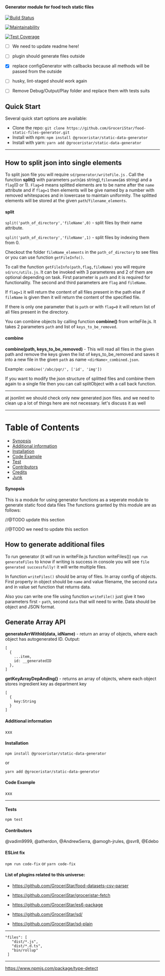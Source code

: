 #### Generator module for food tech static files

[![Build Status](https://travis-ci.org/GroceriStar/food-static-files-generator.svg?branch=master)](https://travis-ci.org/GroceriStar/food-static-files-generator)

[![Maintainability](https://api.codeclimate.com/v1/badges/01c06647a2b62bec8b91/maintainability)](https://codeclimate.com/github/GroceriStar/food-static-files-generator/maintainability)

[![Test Coverage](https://api.codeclimate.com/v1/badges/01c06647a2b62bec8b91/test_coverage)](https://codeclimate.com/github/GroceriStar/food-static-files-generator/test_coverage)

- [ ] We need to update readme here!
- [ ] plugin should generate files outside
- [x] replace configGenerator with callbacks because all methods will be passed from the outside
- [ ] husky, lint-staged should work again

- [ ] Remove Debug/Output/Play folder and replace them with tests suits
<!--prettier --write \"src/**/*.{js,jsx,ts,tsx,scss,less}\"-->

## Quick Start

Several quick start options are available:

- Clone the repo: `git clone https://github.com/GroceriStar/food-static-files-generator.git`
- Install with npm: `npm install @groceristar/static-data-generator`
- Install with yarn: `yarn add @groceristar/static-data-generator`

---

## How to split json into single elements

To split json file you will require `sd/generator/writeFile.js` . Call the function **split()** with parameters `path`(as string),`filename`(as string) and a `flag`(0 or 1).
`Flag=0` means splitted elements are to be name after the `name` attribute and if `flag=1` then elements will be give named by a number with removed whitespaces and in lowercase to maintain uniformity.
The splitted elements will be stored at the given `path`/`filename_elements`.

#### split

`split('path_of_directory','fileName',0)` - split files by their name attribute.

`split('path_of_directory','fileName',1)` - split files by indexing them from 0.

Checkout the folder `fileName_elements` in the `path_of_directory` to see files or you can use function `getFileInfo()`.

To call the function `getFileInfo(path,flag,fileName)` you will require `sd/src/utils.js`. It can be invoked with 3 parameteres and 2 of them are optional depending on task. First parameter is `path` and it is required for functionality. The second and third parameters are `flag` and `fileName`.

If `flag=1` it will return the content of all files present in the path else if `fileName` is given then it will return the content of the specified file.

If there is only one parameter that is `path` or with `flag=0` it will return list of all files present in the directory.

You can combine objects by calling function **combine()** from writeFile.js. It takes 2 parameters `path` and list of `keys_to_be_removed`.

#### combine

**combine(path, keys_to_be_removed)** - This will read all files in the given path and remove the keys given the list of keys_to_be_removed and saves it into a new file in the given `path` as name `<dirName>_combined.json`.

Example: `combine('/abc/pqr/', ['id', 'img'])`

If you want to modify the json structure of splitted files and combine them again to a single file then you can call splitObject with a call back function.

---

at jsonlint we should check only new generated json files.
and we need to clean up a lot of things here are not necessary. let's discuss it as well

---

# Table of Contents

- [Synopsis](#synopsis)
- [Additional information](#additional-information)
- [Installation](#installation)
- [Code Example](#code-example)
- [Test](#tests)
- [Contributors](#contributors)
- [Credits](#credits)
- [Junk](#junk)

#### Synopsis

This is a module for using generator functions as a seperate module to generate static food data files
The functions granted by this module are as follows:

//@TODO update this section

<!-- ### Generator commands
- `npm run generateFiles` or `yarn generateFiles`: generate all recipes in folder `dist`
- `npm run generateFile`  or `yarn generateFile`: generate meal on two weeks in folder `dist`
- `npm run generateArray` or `yarn generateArray`: More detailed information [here](#how-to-generate) -->

//@TODO we need to update this section

## How to generate additional files

To run generator (it will run in writeFile.js function writeFiles()) `npm run generateFiles` to know if writing is success in console you will see `file generated successfully!` it will write multiple files.

In function `writeFiles()` should be array of files. In array config of objects.
First property in object should be `name` and value filename, the second `data` and in value set function that returns data.

Also you can write one file using function `writeFile()` just give it two parameters first - `path`, second `data` that will need to write. Data should be object and JSON format.

## Generate Array API

**generateArrWithId(data, idName)** - return an array of objects, where each object has autogenerated ID.
Output:

```
[
  {
    ...item,
    id: __generatedID
  },
]
```

**getKeyArrayDepAndIng()** - returns an array of objects, where each object stores ingredient key as department key

```
[
  {
    key:String
  }
]
```

#### Additional information

xxx

#### Installation

`npm install @groceristar/static-data-generator`

or

`yarn add @groceristar/static-data-generator`

#### Code Example

xxx

---

#### Tests

```
npm test
```

#### Contributors

@vadim9999, @atherdon, @AndrewSerra, @amogh-jrules, @svr8, @Edebo

#### ESLint fix

`npm run code-fix` or
`yarn code-fix`

#### List of plugins related to this universe:

- https://github.com/GroceriStar/food-datasets-csv-parser
- https://github.com/GroceriStar/groceristar-fetch

- https://github.com/GroceriStar/es6-package

- https://github.com/GroceriStar/sd/

- https://github.com/GroceriStar/sd-plain

---

```
"files": [
   "dist/*.js",
   "dist/*.d.ts",
   "bin/rollup"
 ]
```

---

https://www.npmjs.com/package/type-detect
